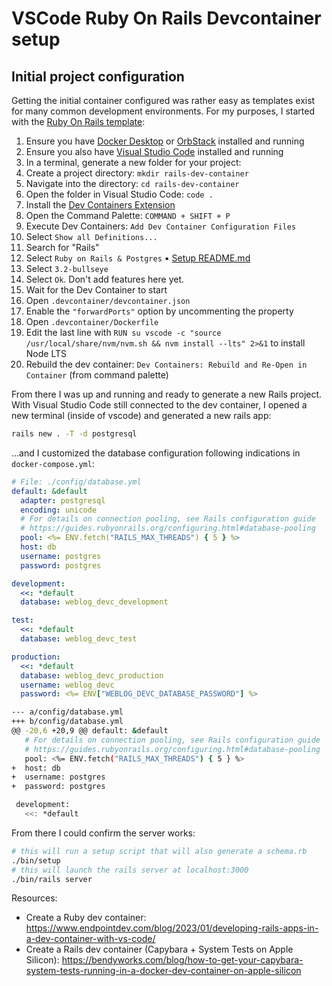 # VSCode Ruby On Rails Devcontainer setup

## Initial project configuration

Getting the initial container configured was rather easy as templates exist for many common development environments.
For my purposes, I started with the [Ruby On Rails template](https://github.com/devcontainers/templates/tree/main/src/ruby-rails-postgres):

1. Ensure you have [Docker Desktop](https://www.docker.com/products/docker-desktop/) or [OrbStack](https://orbstack.dev) installed and running
2. Ensure you also have [Visual Studio Code](https://code.visualstudio.com/) installed and running
3. In a terminal, generate a new folder for your project:
4. Create a project directory: `mkdir rails-dev-container`
5. Navigate into the directory: `cd rails-dev-container`
6. Open the folder in Visual Studio Code: `code .`
7. Install the [Dev Containers Extension](vscode:extension/ms-vscode-remote.remote-containers)
8. Open the Command Palette: `COMMAND + SHIFT + P`
9. Execute Dev Containers: `Add Dev Container Configuration Files`
10. Select `Show all Definitions...`
11. Search for "Rails"
12. Select `Ruby on Rails & Postgres` • [Setup README.md](https://github.com/devcontainers/templates/tree/main/src/ruby-rails-postgres)
13. Select `3.2-bullseye`
14. Select `Ok`. Don't add features here yet.
15. Wait for the Dev Container to start
16. Open `.devcontainer/devcontainer.json`
17. Enable the `"forwardPorts"` option by uncommenting the property
18. Open `.devcontainer/Dockerfile`
19. Edit the last line with `RUN su vscode -c "source /usr/local/share/nvm/nvm.sh && nvm install --lts" 2>&1` to install Node LTS
20. Rebuild the dev container: `Dev Containers: Rebuild and Re-Open in Container` (from command palette)

From there I was up and running and ready to generate a new Rails project. With Visual Studio Code still connected to the dev container, I opened a new terminal (inside of vscode) and generated a new rails app:

```bash
rails new . -T -d postgresql
```

…and I customized the database configuration following indications in `docker-compose.yml`:

```yml
# File: ./config/database.yml
default: &default
  adapter: postgresql
  encoding: unicode
  # For details on connection pooling, see Rails configuration guide
  # https://guides.rubyonrails.org/configuring.html#database-pooling
  pool: <%= ENV.fetch("RAILS_MAX_THREADS") { 5 } %>
  host: db
  username: postgres
  password: postgres

development:
  <<: *default
  database: weblog_devc_development

test:
  <<: *default
  database: weblog_devc_test

production:
  <<: *default
  database: weblog_devc_production
  username: weblog_devc
  password: <%= ENV["WEBLOG_DEVC_DATABASE_PASSWORD"] %>
```

```bash
--- a/config/database.yml
+++ b/config/database.yml
@@ -20,6 +20,9 @@ default: &default
   # For details on connection pooling, see Rails configuration guide
   # https://guides.rubyonrails.org/configuring.html#database-pooling
   pool: <%= ENV.fetch("RAILS_MAX_THREADS") { 5 } %>
+  host: db
+  username: postgres
+  password: postgres

 development:
   <<: *default
```

From there I could confirm the server works:

```bash
# this will run a setup script that will also generate a schema.rb
./bin/setup
# this will launch the rails server at localhost:3000
./bin/rails server
```

Resources:

- Create a Ruby dev container: https://www.endpointdev.com/blog/2023/01/developing-rails-apps-in-a-dev-container-with-vs-code/
- Create a Rails dev container (Capybara + System Tests on Apple Silicon): https://bendyworks.com/blog/how-to-get-your-capybara-system-tests-running-in-a-docker-dev-container-on-apple-silicon
